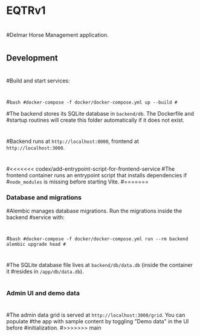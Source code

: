 # EQTRv1
#
#Delmar Horse Management application.
#
## Development
#
#Build and start services:
#
#```bash
#docker-compose -f docker/docker-compose.yml up --build
#```

#The backend stores its SQLite database in `backend/db`. The Dockerfile and
#startup routines will create this folder automatically if it does not exist.
#
#Backend runs at `http://localhost:8000`, frontend at `http://localhost:3000`.
#
#<<<<<<< codex/add-entrypoint-script-for-frontend-service
#The frontend container runs an entrypoint script that installs dependencies if
#`node_modules` is missing before starting Vite.
#=======
### Database and migrations

#Alembic manages database migrations. Run the migrations inside the backend
#service with:
#
#```bash
#docker-compose -f docker/docker-compose.yml run --rm backend alembic upgrade head
#```
#
#The SQLite database file lives at `backend/db/data.db` (inside the container it
#resides in `/app/db/data.db`).
#
### Admin UI and demo data
#
#The admin data grid is served at `http://localhost:3000/grid`. You can populate
#the app with sample content by toggling "Demo data" in the UI before
#initialization.
#>>>>>>> main
